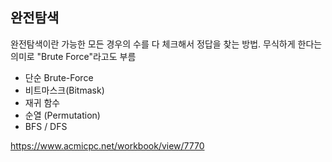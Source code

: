 ## 완전탐색

완전탐색이란 가능한 모든 경우의 수를 다 체크해서 정답을 찾는 방법.
무식하게 한다는 의미로 "Brute Force"라고도 부름

 - 단순 Brute-Force
 - 비트마스크(Bitmask)
 - 재귀 함수
 - 순열 (Permutation)
 - BFS / DFS
  

https://www.acmicpc.net/workbook/view/7770